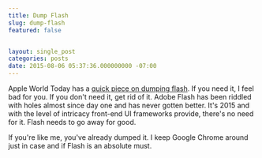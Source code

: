 ```yaml
---
title: Dump Flash
slug: dump-flash
featured: false


layout: single_post
categories: posts
date: 2015-08-06 05:37:36.000000000 -07:00
---
```


Apple World Today has a [quick piece on dumping flash](http://www.appleworld.today/blog/2015/8/5/it-may-be-time-to-eradicate-flash-from-your-mac-heres-how). If you need it, I feel bad for you. If you don't need it, get rid of it. Adobe Flash has been riddled with holes almost since day one and has never gotten better. It's 2015 and with the level of intricacy front-end UI frameworks provide, there's no need for it. Flash needs to go away for good.

If you're like me, you've already dumped it. I keep Google Chrome around just in case and if Flash is an absolute must.

